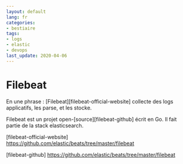 ```yaml
---
layout: default
lang: fr
categories:
- bestiaire
tags:
- logs
- elastic
- devops
last_update: 2020-04-06
---
```


# Filebeat

En une phrase : [Filebeat][filebeat-official-website] collecte 
des logs applicatifs, les parse, et les stocke.

Filebeat est un projet open-[source][filebeat-github] écrit
en Go. Il fait partie de la stack elasticsearch.



[filebeat-official-website]
https://github.com/elastic/beats/tree/master/filebeat

[filebeat-github]
https://github.com/elastic/beats/tree/master/filebeat